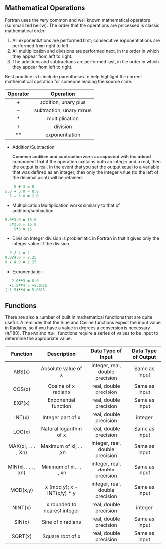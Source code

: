 ## Mathematical Operations

Fortran uses the very common and well known mathematical operators (summarized below). The order that the operations are processed is classic mathematical order:

1. All exponentiations are performed first; consecutive exponentiations are performed from right to left.
2. All multiplication and divisions are performed next, in the order in which they appear from left to right.
3. The additions and subtractions are performed last, in the order in which they appear from left to right.

Best practice is to include parentheses to help highlight the correct mathematical operation for someone reading the source code.

| Operator | Operation |
|:--------:|:---------:|
| + |	addition, unary plus |
| –	| subtraction, unary minus |
| \*	| multiplication |
| /	| division |
| \*\* |	exponentiation |


* Addition/Subtraction

  Common addition and subtraction work as expected with the added component that if the operation contains both an integer and a real, then the output is real. In the event that you set the output equal to a variable that was defined as an integer, then only the integer value (to the left of the decimal point) will be retained.
```fortran 
    5 + 3 = 8
5.0 + 3.0 = 8.0
  5 – 3.0 = 2.0
```
* Multiplication
Multiplication works similarly to that of addition/subtraction.
```fortran
5.0*3.0 = 15.0
  5*3.0 = 15.0
    5*3 = 15
```
* Division
Integer division is problematic in Fortran in that it gives only the integer value of the division.
```fortran
  9 / 4 = 2
9.0/4.0 = 2.25
9 / 4.0 = 2.25
```
* Exponentiation
```fortran
   2.0**3 = 8.0
  -1.5**4 = -5.0625
(-1.5)**4 = 5.0625
```

## Functions

There are also a number of built in mathematical functions that are quite useful. A reminder that the Sine and Cosine functions expect the input value in Radians, so if you have a value in degrees a conversion is necessary (&pi;/180). The `MAX` and `MIN ` functions require a series of values to be input to determine the appropriate value.

| Function | Description | Data Type of Input | Data Type of Output |
| :------: | :---------: | :---------: | :---------: |
| ABS(x) | Absolute value of x | integer, real, double precision | Same as input |
| COS(x) | Cosine of x radians | real, double precision | Same as input |
| EXP(x) | Exponential function | real, double precision | Same as input |
| INT(x) | Integer part of x | real, double precision | integer |
| LOG(x) | Natural logarithm of x | real, double precision | Same as input |
| MAX(xl, . . . , Xn) | Maximum of xl, . . .,xn | integer, real, double precision | Same as input |
| MIN(xl, . . . , xn) | Minimum of xl, . . ., xn | integer, real, double precision | Same as input |
| MOD(x,y) | x (mod y); x - INT(x/y) * y | integer, real, double precision | Same as input |
| NINT(x) | x rounded to nearest integer | real, double precision | integer |
| SIN(x) | Sine of x radians | real, double precision | Same as input |
| SQRT(x) | Square root of x | real, double precision | Same as input |
